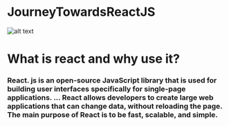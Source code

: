 # JourneyTowardsReactJS

![alt text](https://www.andreasreiterer.at/wp-content/uploads/2017/11/react-logo-825x510.jpg)

# What is react and why use it?
### React. js is an open-source JavaScript library that is used for building user interfaces specifically for single-page applications. ... React allows developers to create large web applications that can change data, without reloading the page. The main purpose of React is to be fast, scalable, and simple.
